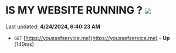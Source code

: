 # IS MY WEBSITE RUNNING ? [![](https://img.shields.io/static/v1?label=Sponsor&message=%E2%9D%A4&logo=GitHub&color=%23fe8e86)](https://github.com/sponsors/<username>)

Last updated: **4/24/2024, 6:40:23 AM**

- `GET` [https://youssefservice.me](https://youssefservice.me) - **Up** (140ms)
